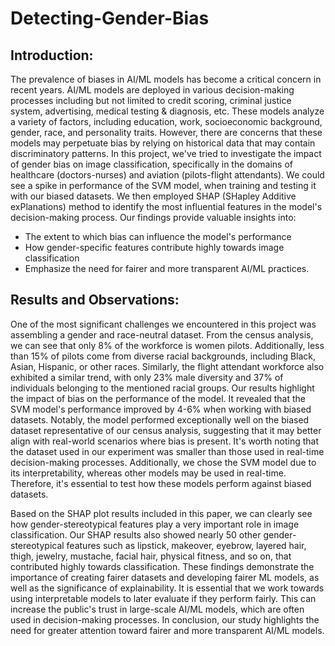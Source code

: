 # Detecting-Gender-Bias #

## Introduction: ##

The prevalence of biases in AI/ML models has become a critical concern in recent years. AI/ML models are deployed in various decision-making processes including but not limited to credit scoring, criminal justice system, advertising, medical testing & diagnosis, etc. These models analyze a variety of factors, including education, work, socioeconomic background, gender, race, and personality traits. However, there are concerns that these models may perpetuate bias by relying on historical data that may contain discriminatory patterns. In this project, we've tried to investigate the impact of gender bias on image classification, specifically in the domains of healthcare (doctors-nurses) and aviation (pilots-flight attendants). We could see a spike in performance of the SVM model, when training and testing it with our biased datasets. We then employed SHAP (SHapley Additive exPlanations) method to identify the most influential features in the model's decision-making process. Our findings provide valuable insights into:
* The extent to which bias can influence the model's performance
* How gender-specific features contribute highly towards image classification
* Emphasize the need for fairer and more transparent AI/ML practices.

## Results and Observations: ##

One of the most significant challenges we encountered in this project was assembling a gender and race-neutral dataset. From the census analysis, we can see that only 8% of the workforce is women pilots. Additionally, less than 15% of pilots come from diverse racial backgrounds, including Black, Asian, Hispanic, or other races. Similarly, the flight attendant workforce also exhibited a similar trend, with only 23% male diversity and 37% of individuals belonging to the mentioned racial groups.
Our results highlight the impact of bias on the performance of the model. It revealed that the SVM model's performance improved by 4-6% when working with biased datasets. Notably, the model performed exceptionally well on the biased dataset representative of our census analysis, suggesting that it may better align with real-world scenarios where bias is present. It's worth noting that the dataset used in our experiment was smaller than those used in real-time decision-making processes. Additionally, we chose the SVM model due to its interpretability, whereas other models may be used in real-time. Therefore, it's essential to test how these models perform against biased datasets.

Based on the SHAP plot results included in this paper, we can clearly see how gender-stereotypical features play a very important role in image classification. Our SHAP results also showed nearly 50 other gender-stereotypical features such as lipstick, makeover, eyebrow, layered hair, thigh, jewelry, mustache, facial hair, physical fitness, and so on, that contributed highly towards classification.
These findings demonstrate the importance of creating fairer datasets and developing fairer ML models, as well as the significance of explainability. It is essential that we work towards using interpretable models to later evaluate if they perform fairly. This can increase the public's trust in large-scale AI/ML models, which are often used in decision-making processes. In conclusion, our study highlights the need for greater attention toward fairer and more transparent AI/ML models.

